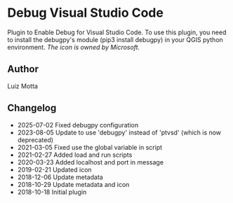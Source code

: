# Debug Visual Studio Code

Plugin to Enable Debug for Visual Studio Code.
To use this plugin, you need to install the debugpy's module (pip3 install debugpy) in your QGIS python environment.
*The icon is owned by Microsoft.*

## Author
Luiz Motta

## Changelog
- 2025-07-02
Fixed debugpy configuration
- 2023-08-05
Update to use 'debugpy' instead of 'ptvsd' (which is now deprecated)
- 2021-03-05
Fixed use the global variable in script
- 2021-02-27
Added load and run scripts
- 2020-03-23
Added localhost and port in message
- 2019-02-21
Updated icon
- 2018-12-06
Update metadata
- 2018-10-29
Update metadata and icon
- 2018-10-18
Initial plugin
